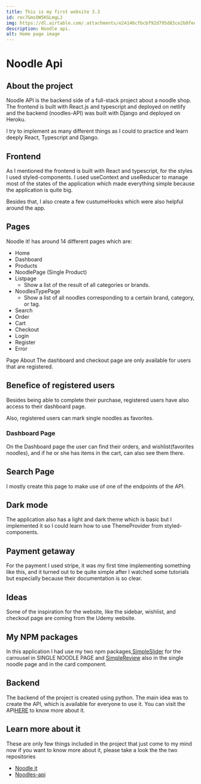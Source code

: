 ```yaml
---
title: This is my first website 3.3
id: rec7GmsOW5KGLmgLJ
img: https://dl.airtable.com/.attachments/e24146cfbcbf92d795d83ce2b0fee46b/f0ba4749/noodleapi.png
description: Noodle api.
alt: Home page image
---
```


# Noodle Api

## About the project

Noodle API is the backend side of a full-stack project about a noodle shop.
The frontend is built with React.js and typescript and deployed on netlify and the backend (noodles-API) was
built with Django and deployed on Heroku.

I try to implement as many different things as I could to practice and learn deeply React, Typescript and Django.

## Frontend

As I mentioned the frontend is built with React and typescript, for the styles I used styled-components. I used useContext and useReducer to manage most of the states of the application which made everything simple because the application is quite big.
           
Besides that, I also create a few custumeHooks which were also helpful around the app.

## Pages
 Noodle it! has around 14 different pages which are:
- Home
- Dashboard
- Products
- NoodlePage (Single Product)
- Listpage
  - Show a list of the result of all categories or brands.
- NoodlesTypePage
  - Show a list of all noodles corresponding to a certain brand, category, or tag.
- Search
- Order
- Cart
- Checkout
- Login
- Register
- Error

Page About The dashboard and checkout page are only available for users that are registered.

## Benefice of registered users

Besides being able to complete their purchase, registered users have also access to their dashboard page.

Also, registered users can mark single noodles as favorites.

### Dashboard Page

On the Dashboard page the user can find their orders, and wishlist(favorites noodles), and if he or she has items in the cart, can also see them there.
## Search Page

I mostly create this page to make use of one of the endpoints of the API.

## Dark mode

The application also has a light and dark theme which is basic but I implemented it so I could learn how to use ThemeProvider from styled-components.

## Payment getaway

For the payment I used stripe, it was my first time implementing something like this, and it turned out to be quite simple after I watched some tutorials but especially because their documentation is so clear.

## Ideas

Some of the inspiration for the website, like the sidebar, wishlist, and checkout page are coming from the Udemy website.

## My NPM packages
In this application I had use my two npm packages,[SimpleSlider](https://www.npmjs.com/package/@maxcoding/simpleslider) for the carrousel in SINGLE NOODLE PAGE and [SimpleReview](https://www.npmjs.com/package/simplereview) also in the single noodle page and in the card component.

## Backend

The backend of the project is created using python. The main idea was to create the API, which is available for everyone to use it.
You can visit the API[HERE](https://noodles-api.herokuapp.com/) to know more about it.

## Learn more about it

These are only few things included in the project that just come to my mind now if you want to know more about it, please take a look the the two repositories

- [Noodle it](https://github.com/maxrpark/noodle_it_ts)
- [Noodles-api](https://github.com/maxrpark/nooodles_api)